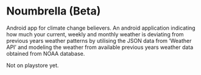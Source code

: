 # Noumbrella (Beta)

Android app for climate change believers.
An android application indicating how much your current, weekly and monthly weather is deviating from previous years weather patterns by utilising the JSON data from ’Weather API’ and modeling the weather from available previous years weather data obtained from NOAA database.

Not on playstore yet.
